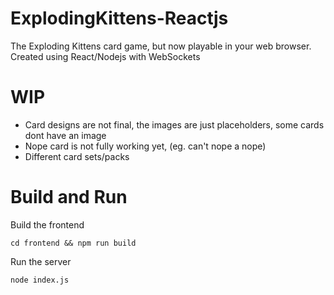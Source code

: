 # ExplodingKittens-Reactjs
The Exploding Kittens card game, but now playable in your web browser. Created using React/Nodejs with WebSockets

# WIP
- Card designs are not final, the images are just placeholders, some cards dont have an image
- Nope card is not fully working yet, (eg. can't nope a nope)
- Different card sets/packs


# Build and Run

Build the frontend

`cd frontend && npm run build`

Run the server

`node index.js`
